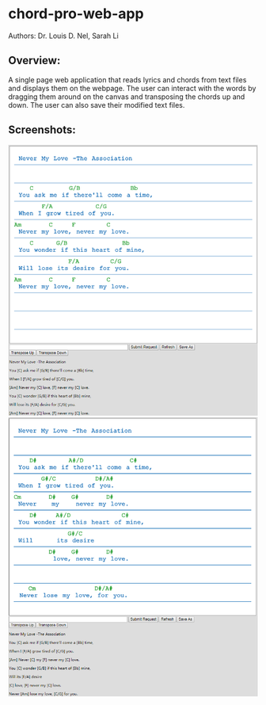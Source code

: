 # chord-pro-web-app
Authors: Dr. Louis D. Nel, Sarah Li

## Overview:
A single page web application that reads lyrics and chords from text files and displays them on the webpage.
The user can interact with the words by dragging them around on the canvas and transposing the chords up and down. The user can also save their modified text files.

## Screenshots:

![Never My Love 1](screenshots/1.png)
![Never My Love 2](screenshots/2.png)
